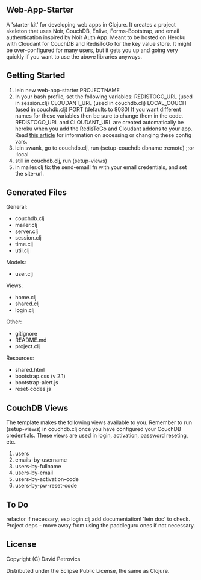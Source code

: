 ## Web-App-Starter

A 'starter kit' for developing web apps in Clojure. It creates a project skeleton that uses Noir, CouchDB, Enlive, Forms-Bootstrap, and email authentication inspired by Noir Auth App. Meant to be hosted on Heroku with Cloudant for CouchDB and RedisToGo for the key value store. It might be over-configured for many users, but it gets you up and going very quickly if you want to use the above libraries anyways.

## Getting Started

1. lein new web-app-starter PROJECTNAME
2. In your bash profile, set the following variables: 
	REDISTOGO_URL   (used in session.clj)
	CLOUDANT_URL  (used in couchdb.clj)
	LOCAL_COUCH   (used in couchdb.clj)
	PORT  (defaults to 8080)
	If you want different names for these variables then be sure to change them in the code. REDISTOGO_URL and CLOUDANT_URL are created automatically be heroku when you add the RedisToGo and Cloudant addons to your app. Read [this article](https://devcenter.heroku.com/articles/config-vars) for information on accessing or changing these config vars.
3. lein swank, go to couchdb.clj, run (setup-couchdb dbname :remote) ;;or :local
4. still in couchdb.clj, run (setup-views)
5. in mailer.clj fix the send-email! fn with your email credentials, and set the site-url.

## Generated Files

General:

* couchdb.clj
* mailer.clj
* server.clj
* session.clj
* time.clj
* util.clj

Models:

* user.clj

Views:

* home.clj 
* shared.clj 
* login.clj

Other:

* gitignore
* README.md
* project.clj

Resources:

* shared.html
* bootstrap.css (v 2.1)
* bootstrap-alert.js
* reset-codes.js


## CouchDB Views
The template makes the following views available to you. Remember to run (setup-views) in couchdb.clj once you have configured your CouchDB credentials. These views are used in login, activation, password reseting, etc.

1. users
2. emails-by-username
3. users-by-fullname
4. users-by-email
5. users-by-activation-code
6. users-by-pw-reset-code


## To Do
refactor if necessary, esp login.clj
add documentation! 'lein doc' to check.
Project deps - move away from using the paddleguru ones if not necessary.

## License

Copyright (C) David Petrovics

Distributed under the Eclipse Public License, the same as Clojure.
